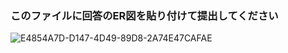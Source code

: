 ### このファイルに回答のER図を貼り付けて提出してください
![E4854A7D-D147-4D49-89D8-2A74E47CAFAE](https://user-images.githubusercontent.com/75254960/212602816-27a973d9-4d27-47ba-8f6c-c0dc8931a3c0.jpeg)
